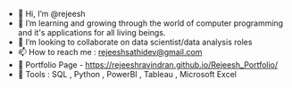 - 👋 Hi, I’m @rejeesh
- 🌱 I’m learning and growing through the world of computer programming and it's applications for all living beings.
- 💞️ I’m looking to collaborate on data scientist/data analysis roles
- 📫 How to reach me : rejeeshsathidev@gmail.com
- 💼 Portfolio Page - https://rejeeshravindran.github.io/Rejeesh_Portfolio/
- 🧩 Tools : SQL , Python , PowerBI , Tableau , Microsoft Excel


<!---
rejeeshravindran/rejeeshravindran is a ✨ special ✨ repository because its `README.md` (this file) appears on your GitHub profile.
You can click the Preview link to take a look at your changes.
--->
